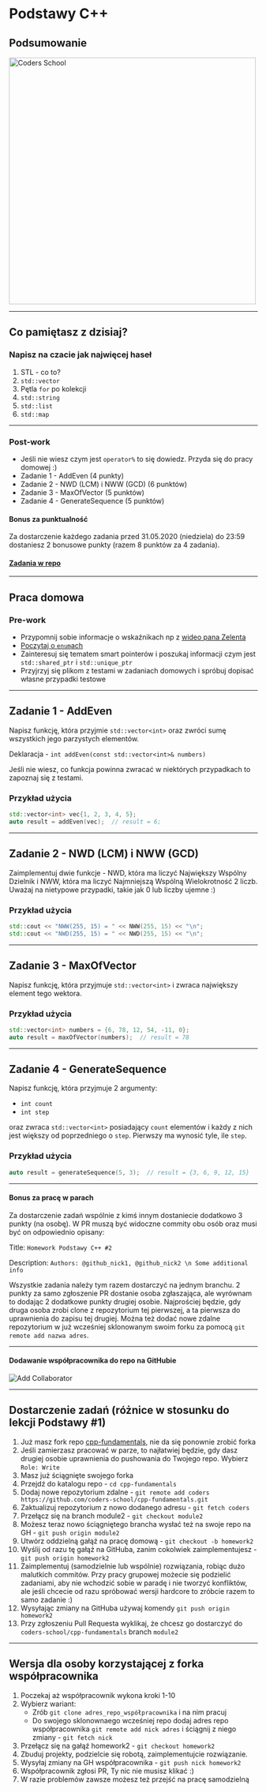 <!-- .slide: data-background="#111111" -->

# Podstawy C++

## Podsumowanie

<a href="https://coders.school">
    <img width="500px" data-src="../coders_school_logo.png" alt="Coders School" class="plain">
</a>

___

## Co pamiętasz z dzisiaj?

### Napisz na czacie jak najwięcej haseł
<!-- .element: class="fragment fade-in" -->

1. <!-- .element: class="fragment fade-in" --> STL - co to?
2. <!-- .element: class="fragment fade-in" --> <code>std::vector</code>
3. <!-- .element: class="fragment fade-in" --> Pętla <code>for</code> po kolekcji
4. <!-- .element: class="fragment fade-in" --> <code>std::string</code>
5. <!-- .element: class="fragment fade-in" --> <code>std::list</code>
6. <!-- .element: class="fragment fade-in" --> <code>std::map</code>

___
<!-- .slide: style="font-size: 0.8em" -->

### Post-work

* Jeśli nie wiesz czym jest `operator%` to się dowiedz. Przyda się do pracy domowej :)
* Zadanie 1 - AddEven (4 punkty)
* Zadanie 2 - NWD (LCM) i NWW (GCD) (6 punktów)
* Zadanie 3 - MaxOfVector (5 punktów)
* Zadanie 4 - GenerateSequence (5 punktów)

#### Bonus za punktualność

Za dostarczenie każdego zadania przed 31.05.2020 (niedziela) do 23:59 dostaniesz 2 bonusowe punkty (razem 8 punktów za 4 zadania).

#### [Zadania w repo](https://github.com/coders-school/cpp-fundamentals/tree/master/module2/homework)

___

## Praca domowa

### Pre-work

* Przypomnij sobie informacje o wskaźnikach np z [wideo pana Zelenta](https://www.youtube.com/watch?v=0DQl74alJzw)
* [Poczytaj o `enum`ach](http://cpp0x.pl/kursy/Kurs-C++/Typ-wyliczeniowy-enum/318)
* Zainteresuj się tematem smart pointerów i poszukaj informacji czym jest `std::shared_ptr` i `std::unique_ptr`
* Przyjrzyj się plikom z testami w zadaniach domowych i spróbuj dopisać własne przypadki testowe

___

## Zadanie 1 - AddEven

Napisz funkcję, która przyjmie `std::vector<int>` oraz zwróci sumę wszystkich jego parzystych elementów.

Deklaracja - `int addEven(const std::vector<int>& numbers)`

Jeśli nie wiesz, co funkcja powinna zwracać w niektórych przypadkach to zapoznaj się z testami.

### Przykład użycia

```cpp
std::vector<int> vec{1, 2, 3, 4, 5};
auto result = addEven(vec);  // result = 6;
```

___

## Zadanie 2 - NWD (LCM) i NWW (GCD)

Zaimplementuj dwie funkcje - NWD, która ma liczyć Największy Wspólny Dzielnik i NWW, która ma liczyć Najmniejszą Wspólną Wielokrotność 2 liczb.
Uważaj na nietypowe przypadki, takie jak 0 lub liczby ujemne :)

### Przykład użycia

```cpp
std::cout << "NWW(255, 15) = " << NWW(255, 15) << "\n";
std::cout << "NWD(255, 15) = " << NWD(255, 15) << "\n";
```

___

## Zadanie 3 - MaxOfVector

Napisz funkcję, która przyjmuje `std::vector<int>` i zwraca największy element tego wektora.

### Przykład użycia

```cpp
std::vector<int> numbers = {6, 78, 12, 54, -11, 0};
auto result = maxOfVector(numbers);  // result = 78
```

___

## Zadanie 4 - GenerateSequence

Napisz funkcję, która przyjmuje 2 argumenty:

* `int count`
* `int step`

oraz zwraca `std::vector<int>` posiadający `count` elementów i każdy z nich jest większy od poprzedniego o `step`. Pierwszy ma wynosić tyle, ile `step`.

### Przykład użycia

```cpp
auto result = generateSequence(5, 3);  // result = {3, 6, 9, 12, 15}
```

___

#### Bonus za pracę w parach

Za dostarczenie zadań wspólnie z kimś innym dostaniecie dodatkowo 3 punkty (na osobę). W PR muszą być widoczne commity obu osób oraz musi być on odpowiednio opisany:

Title: `Homework Podstawy C++ #2`

Description: `Authors: @github_nick1, @github_nick2 \n Some additional info`

Wszystkie zadania należy tym razem dostarczyć na jednym branchu. 2 punkty za samo zgłoszenie PR dostanie osoba zgłaszająca, ale wyrównam to dodając 2 dodatkowe punkty drugiej osobie.
Najprościej będzie, gdy druga osoba zrobi clone z repozytorium tej pierwszej, a ta pierwsza do uprawnienia do zapisu tej drugiej.
Można też dodać nowe zdalne repozytorium w już wcześniej sklonowanym swoim forku za pomocą `git remote add nazwa adres`.

___

#### Dodawanie współpracownika do repo na GitHubie

![Add Collaborator](https://raw.githubusercontent.com/coders-school/cpp-fundamentals/master/module2/img/add_collaborator.png)

___

<!-- .slide: style="font-size: 0.6em" -->

## Dostarczenie zadań (różnice w stosunku do lekcji Podstawy #1)

1. Już masz fork repo [cpp-fundamentals](https://github.com/coders-school/cpp-fundamentals), nie da się ponownie zrobić forka
2. Jeśli zamierzasz pracować w parze, to najłatwiej będzie, gdy dasz drugiej osobie uprawnienia do pushowania do Twojego repo. Wybierz `Role: Write`
3. Masz już ściągnięte swojego forka
4. Przejdź do katalogu repo - `cd cpp-fundamentals`
5. Dodaj nowe repozytorium zdalne - `git remote add coders https://github.com/coders-school/cpp-fundamentals.git`
6. Zaktualizuj repozytorium z nowo dodanego adresu - `git fetch coders`
7. Przełącz się na branch module2 - `git checkout module2`
8. Możesz teraz nowo ściągniętego brancha wysłać też na swoje repo na GH - `git push origin module2`
9. Utwórz oddzielną gałąź na pracę domową - `git checkout -b homework2`
10. Wyślij od razu tę gałąź na GitHuba, zanim cokolwiek zaimplementujesz - `git push origin homework2`
11. Zaimplementuj (samodzielnie lub wspólnie) rozwiązania, robiąc dużo malutkich commitów. Przy pracy grupowej możecie się podzielić zadaniami, aby nie wchodzić sobie w paradę i nie tworzyć konfliktów, ale jeśli chcecie od razu spróbować wersji hardcore to zróbcie razem to samo zadanie :)
12. Wysyłając zmiany na GitHuba używaj komendy `git push origin homework2`
13. Przy zgłoszeniu Pull Requesta wyklikaj, że chcesz go dostarczyć do `coders-school/cpp-fundamentals` branch `module2`

___
<!-- .slide: style="font-size: 0.9em" -->

## Wersja dla osoby korzystającej z forka współpracownika

1. Poczekaj aż współpracownik wykona kroki 1-10
2. Wybierz wariant:
   * Zrób `git clone adres_repo_współpracownika` i na nim pracuj
   * Do swojego sklonownaego wcześniej repo dodaj adres repo współpracownika `git remote add nick adres` i ściągnij z niego zmiany - `git fetch nick`
3. Przełącz się na gałąź homework2 - `git checkout homework2`
4. Zbuduj projekty, podzielcie się robotą, zaimplementujcie rozwiązanie.
5. Wysyłaj zmiany na GH współpracownika - `git push nick homework2`
6. Współpracownik zgłosi PR, Ty nic nie musisz klikać :)
7. W razie problemów zawsze możesz też przejść na pracę samodzielną
